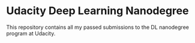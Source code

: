 # Udacity Deep Learning Nanodegree

This repository contains all my passed submissions to the DL nanodegree program at Udacity.
